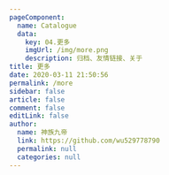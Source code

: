 ```yaml
---
pageComponent: 
  name: Catalogue
  data: 
    key: 04.更多
    imgUrl: /img/more.png
    description: 归档、友情链接、关于
title: 更多
date: 2020-03-11 21:50:56
permalink: /more
sidebar: false
article: false
comment: false
editLink: false
author: 
  name: 神族九帝
  link: https://github.com/wu529778790
  permalink: null
  categories: null
---
```

